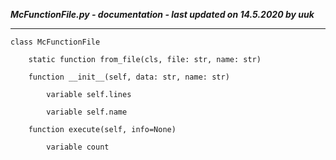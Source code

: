 ***McFunctionFile.py - documentation - last updated on 14.5.2020 by uuk***
___

    class McFunctionFile

        static function from_file(cls, file: str, name: str)

        function __init__(self, data: str, name: str)

            variable self.lines

            variable self.name

        function execute(self, info=None)

            variable count